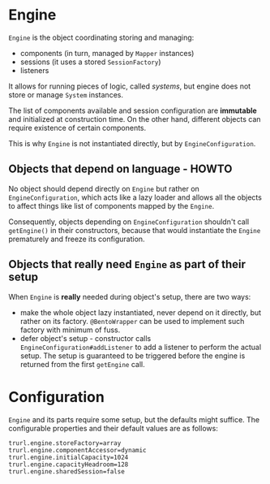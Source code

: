 # Engine

`Engine` is the object coordinating storing and managing:
- components (in turn, managed by `Mapper` instances)
- sessions (it uses a stored `SessionFactory`)
- listeners

It allows for running pieces of logic, called *systems*, but engine does not store or manage
`System` instances.

The list of components available and session configuration are **immutable** and
initialized at construction time. On the other hand, different objects can
require existence of certain components.

This is why `Engine` is not instantiated directly, but by `EngineConfiguration`.

## Objects that depend on language - HOWTO

No object should depend directly on `Engine` but rather on `EngineConfiguration`, which acts like a lazy loader and
allows all the objects to affect things like list of components mapped by the `Engine`.

Consequently, objects depending on `EngineConfiguration` shouldn't call `getEngine()` in their constructors,
because that would instantiate the `Engine` prematurely and  freeze its configuration.

## Objects that really need `Engine` as part of their setup

When `Engine` is **really** needed during object's setup, there are two ways:
- make the whole object lazy instantiated, never depend on it directly, but rather on its factory. `@BentoWrapper` can be used to implement such factory with minimum of fuss.
- defer object's setup - constructor calls `EngineConfiguration#addListener` to add a listener to perform the actual setup. The setup is guaranteed to be triggered before the engine is returned from the first `getEngine` call.

# Configuration

`Engine` and its parts require some setup, but the defaults might suffice. The configurable properties and their default values 
are as follows:

```properties
trurl.engine.storeFactory=array
trurl.engine.componentAccessor=dynamic
trurl.engine.initialCapacity=1024
trurl.engine.capacityHeadroom=128
trurl.engine.sharedSession=false
```
